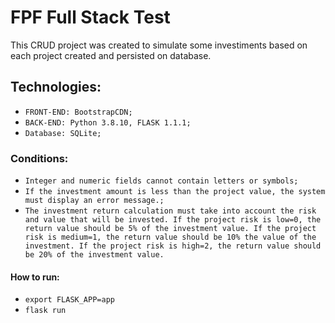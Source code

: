 # FPF Full Stack Test

This CRUD project was created to simulate some investiments based on each project created and persisted on database.

## Technologies: 

- `FRONT-END: BootstrapCDN;`
- `BACK-END: Python 3.8.10, FLASK 1.1.1;`
- `Database: SQLite;`

### Conditions: 

- `Integer and numeric fields cannot contain letters or symbols;`
- `If the investment amount is less than the project value, the system must display an error message.;`
- `The investment return calculation must take into account the risk and value that will be invested. If the project risk is low=0, the return value should be 5% of the investment value. If the project risk is medium=1, the return value should be 10% the value of the investment. If the project risk is high=2, the return value should be 20% of the investment value.`

#### How to run: 

- `export FLASK_APP=app`
- `flask run`